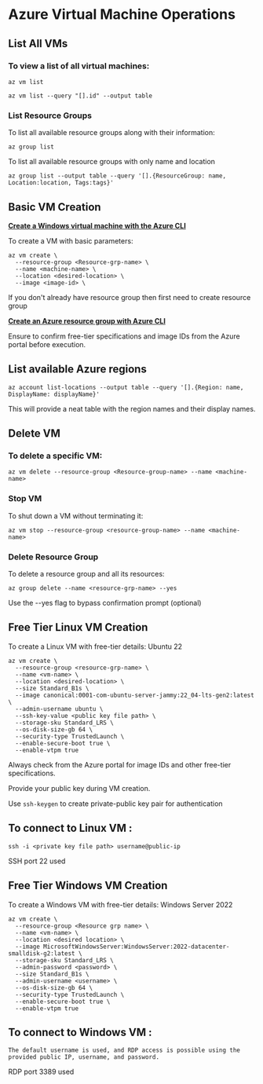# Azure Virtual Machine Operations

## List All VMs

### To view a list of all virtual machines:

```
az vm list
```
```
az vm list --query "[].id" --output table
```
### List Resource Groups
To list all available resource groups along with their information:
```
az group list
```

To list all available resource groups with only name and location
```
az group list --output table --query '[].{ResourceGroup: name, Location:location, Tags:tags}'
```
## Basic VM Creation

**[Create a Windows virtual machine with the Azure CLI](https://learn.microsoft.com/en-us/azure/virtual-machines/windows/quick-create-cli)**

To create a VM with basic parameters:
```
az vm create \
  --resource-group <Resource-grp-name> \
  --name <machine-name> \
  --location <desired-location> \
  --image <image-id> \
 ```
If you don't already have resource group then first need to create resource group

**[Create an Azure resource group with Azure CLI](https://learn.microsoft.com/en-us/cli/azure/group?view=azure-cli-latest#az-group-create)**

Ensure to confirm free-tier specifications and image IDs from the Azure portal before execution.

## List available Azure regions
```
az account list-locations --output table --query '[].{Region: name, DisplayName: displayName}'
```
This will provide a neat table with the region names and their display names.

## Delete VM
### To delete a specific VM:
```
az vm delete --resource-group <Resource-group-name> --name <machine-name>
```
### Stop VM
To shut down a VM without terminating it:
```
az vm stop --resource-group <resource-group-name> --name <machine-name>
```
### Delete Resource Group
To delete a resource group and all its resources:
```
az group delete --name <resource-grp-name> --yes
```
Use the --yes flag to bypass confirmation prompt (optional)

## Free Tier Linux VM Creation
To create a Linux VM with free-tier details: Ubuntu 22

```
az vm create \
  --resource-group <resource-grp-name> \
  --name <vm-name> \
  --location <desired-location> \
  --size Standard_B1s \
  --image canonical:0001-com-ubuntu-server-jammy:22_04-lts-gen2:latest \
  --admin-username ubuntu \
  --ssh-key-value <public key file path> \
  --storage-sku Standard_LRS \
  --os-disk-size-gb 64 \
  --security-type TrustedLaunch \
  --enable-secure-boot true \
  --enable-vtpm true
```
Always check from the Azure portal for image IDs and other free-tier specifications. 

Provide your public key during VM creation.

Use `ssh-keygen` to create private-public key pair for authentication

## To connect to Linux VM :

```
ssh -i <private key file path> username@public-ip
```
SSH port 22 used

## Free Tier Windows VM Creation

To create a Windows VM with free-tier details: Windows Server 2022
```
az vm create \
  --resource-group <Resource grp name> \
  --name <vm-name> \
  --location <desired location> \
  --image MicrosoftWindowsServer:WindowsServer:2022-datacenter-smalldisk-g2:latest \
  --storage-sku Standard_LRS \
  --admin-password <password> \
  --size Standard_B1s \
  --admin-username <username> \
  --os-disk-size-gb 64 \
  --security-type TrustedLaunch \
  --enable-secure-boot true \
  --enable-vtpm true
```

## To connect to Windows VM :

```
The default username is used, and RDP access is possible using the provided public IP, username, and password.
```
RDP port 3389 used
